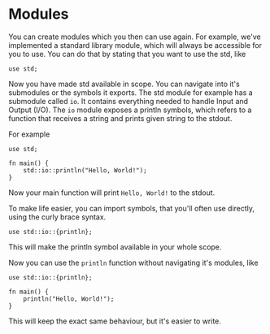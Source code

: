 # Modules
You can create modules which you then can use again. For example, we've implemented a standard library module, which will always be accessible for you to use.
You can do that by stating that you want to use the std, like

```duck
use std;
```

Now you have made std available in scope. You can navigate into it's submodules or the symbols it exports. The std module for example has a submodule called `io`. It contains everything needed to handle Input and Output (I/O). The `io` module exposes a println symbols, which refers to a function that receives a string and prints given string to the stdout.

For example

```duck
use std;

fn main() {
    std::io::println("Hello, World!");
}
```

Now your main function will print `Hello, World!` to the stdout.

To make life easier, you can import symbols, that you'll often use directly, using the curly brace syntax.
``` duck
use std::io::{println};
```
This will make the println symbol available in your whole scope.

Now you can use the `println` function without navigating it's modules, like
```
use std::io::{println};

fn main() {
    println("Hello, World!");
}
```
This will keep the exact same behaviour, but it's easier to write.
